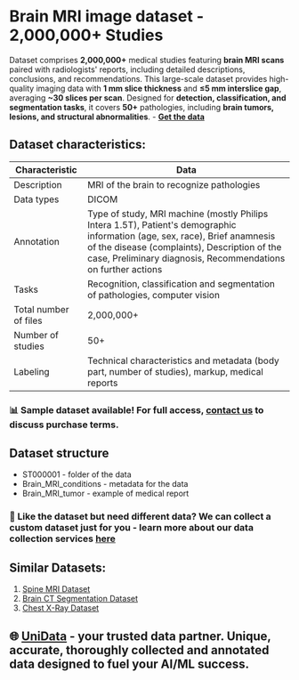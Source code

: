 # Brain MRI image dataset - 2,000,000+ Studies
Dataset comprises **2,000,000+** medical studies featuring **brain MRI scans** paired with radiologists' reports, including detailed descriptions, conclusions, and recommendations. This large-scale dataset provides high-quality imaging data with **1 mm slice thickness** and **≤5 mm interslice gap**, averaging **~30 slices per scan**. Designed for **detection, classification, and segmentation tasks**, it covers **50+** pathologies, including **brain tumors, lesions, and structural abnormalities**. - **[Get the data](https://unidata.pro/datasets/brain-mri-image-dicom/?utm_source=github-med&utm_medium=referral&utm_campaign=Brain-MRI-Dataset)**
## Dataset characteristics:
| Characteristic               | Data                                                                 |
|------------------------------|----------------------------------------------------------------------|
| Description                  | MRI of the brain to recognize pathologies                           |
| Data types                   | DICOM                                                               |
| Annotation                   | Type of study, MRI machine (mostly Philips Intera 1.5T), Patient's demographic information (age, sex, race), Brief anamnesis of the disease (complaints), Description of the case, Preliminary diagnosis, Recommendations on further actions |
| Tasks                        | Recognition, classification and segmentation of pathologies, computer vision |
| Total number of files        | 2,000,000+                                                          |
| Number of studies            | 50+                                                                 |
| Labeling                     | Technical characteristics and metadata (body part, number of studies), markup, medical reports |
### 📊 Sample dataset available! For full access, [contact us](https://unidata.pro/datasets/brain-mri-image-dicom/?utm_source=github-med&utm_medium=referral&utm_campaign=Brain-MRI-Dataset) to discuss purchase terms.
## Dataset structure
- ST000001 - folder of the data
- Brain_MRI_conditions - metadata for the data
- Brain_MRI_tumor - example of medical report

### 🧩 Like the dataset but need different data? We can collect a custom dataset just for you - learn more about our data collection services [here](https://unidata.pro/datasets/brain-mri-image-dicom/?utm_source=github-med&utm_medium=referral&utm_campaign=Brain-MRI-Dataset)

## Similar Datasets:
1. [Spine MRI Dataset](https://unidata.pro/datasets/spine-mri-image-dicom/?utm_source=github-med&utm_medium=referral&utm_campaign=Brain-MRI-Dataset)
2. [Brain CT Segmentation Dataset](https://unidata.pro/datasets/brain-ct/?utm_source=github-med&utm_medium=referral&utm_campaign=Brain-MRI-Dataset)
3. [Chest X-Ray Dataset](https://unidata.pro/datasets/chest-x-ray-image-dicom/?utm_source=github-med&utm_medium=referral&utm_campaign=Brain-MRI-Dataset)

## 🌐 [UniData](https://unidata.pro/datasets/brain-mri-image-dicom/?utm_source=github-med&utm_medium=referral&utm_campaign=Brain-MRI-Dataset) - your trusted data partner. Unique, accurate, thoroughly collected and annotated data designed to fuel your AI/ML success.
